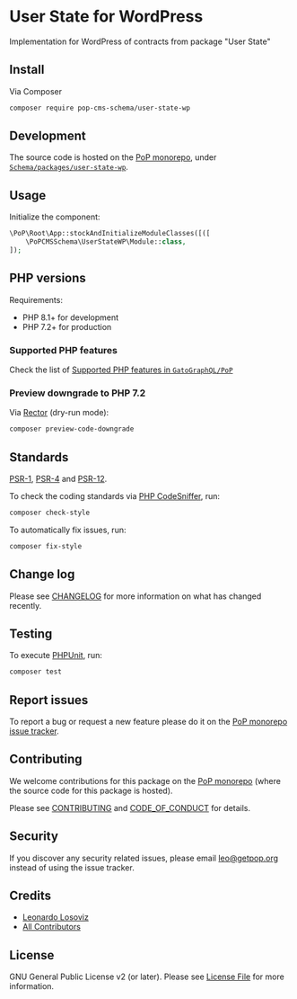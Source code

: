 # User State for WordPress

<!--
[![Build Status][ico-travis]][link-travis]
[![Quality Score][ico-code-quality]][link-code-quality]
[![Software License][ico-license]](LICENSE.md)
[![Latest Version on Packagist][ico-version]][link-packagist]
[![Coverage Status][ico-scrutinizer]][link-scrutinizer]
[![Total Downloads][ico-downloads]][link-downloads]
-->

Implementation for WordPress of contracts from package "User State"

## Install

Via Composer

``` bash
composer require pop-cms-schema/user-state-wp
```

## Development

The source code is hosted on the [PoP monorepo](https://github.com/GatoGraphQL/PoP), under [`Schema/packages/user-state-wp`](https://github.com/GatoGraphQL/PoP/tree/master/layers/Schema/packages/user-state-wp).

## Usage

Initialize the component:

``` php
\PoP\Root\App::stockAndInitializeModuleClasses([([
    \PoPCMSSchema\UserStateWP\Module::class,
]);
```

## PHP versions

Requirements:

- PHP 8.1+ for development
- PHP 7.2+ for production

### Supported PHP features

Check the list of [Supported PHP features in `GatoGraphQL/PoP`](https://github.com/GatoGraphQL/PoP/blob/master/docs/supported-php-features.md)

### Preview downgrade to PHP 7.2

Via [Rector](https://github.com/rectorphp/rector) (dry-run mode):

```bash
composer preview-code-downgrade
```

## Standards

[PSR-1](https://www.php-fig.org/psr/psr-1), [PSR-4](https://www.php-fig.org/psr/psr-4) and [PSR-12](https://www.php-fig.org/psr/psr-12).

To check the coding standards via [PHP CodeSniffer](https://github.com/squizlabs/PHP_CodeSniffer), run:

``` bash
composer check-style
```

To automatically fix issues, run:

``` bash
composer fix-style
```

## Change log

Please see [CHANGELOG](CHANGELOG.md) for more information on what has changed recently.

## Testing

To execute [PHPUnit](https://phpunit.de/), run:

``` bash
composer test
```

## Report issues

To report a bug or request a new feature please do it on the [PoP monorepo issue tracker](https://github.com/GatoGraphQL/PoP/issues).

## Contributing

We welcome contributions for this package on the [PoP monorepo](https://github.com/GatoGraphQL/PoP) (where the source code for this package is hosted).

Please see [CONTRIBUTING](CONTRIBUTING.md) and [CODE_OF_CONDUCT](CODE_OF_CONDUCT.md) for details.

## Security

If you discover any security related issues, please email leo@getpop.org instead of using the issue tracker.

## Credits

- [Leonardo Losoviz][link-author]
- [All Contributors][link-contributors]

## License

GNU General Public License v2 (or later). Please see [License File](LICENSE.md) for more information.

[ico-version]: https://img.shields.io/packagist/v/pop-cms-schema/user-state-wp.svg?style=flat-square
[ico-license]: https://img.shields.io/badge/license-GPLv2-brightgreen.svg?style=flat-square
[ico-travis]: https://img.shields.io/travis/pop-cms-schema/user-state-wp/master.svg?style=flat-square
[ico-scrutinizer]: https://img.shields.io/scrutinizer/coverage/g/pop-cms-schema/user-state-wp.svg?style=flat-square
[ico-code-quality]: https://img.shields.io/scrutinizer/g/pop-cms-schema/user-state-wp.svg?style=flat-square
[ico-downloads]: https://img.shields.io/packagist/dt/pop-cms-schema/user-state-wp.svg?style=flat-square

[link-packagist]: https://packagist.org/packages/pop-cms-schema/user-state-wp
[link-travis]: https://travis-ci.org/pop-cms-schema/user-state-wp
[link-scrutinizer]: https://scrutinizer-ci.com/g/pop-cms-schema/user-state-wp/code-structure
[link-code-quality]: https://scrutinizer-ci.com/g/pop-cms-schema/user-state-wp
[link-downloads]: https://packagist.org/packages/pop-cms-schema/user-state-wp
[link-author]: https://github.com/leoloso
[link-contributors]: ../../../../../../contributors
